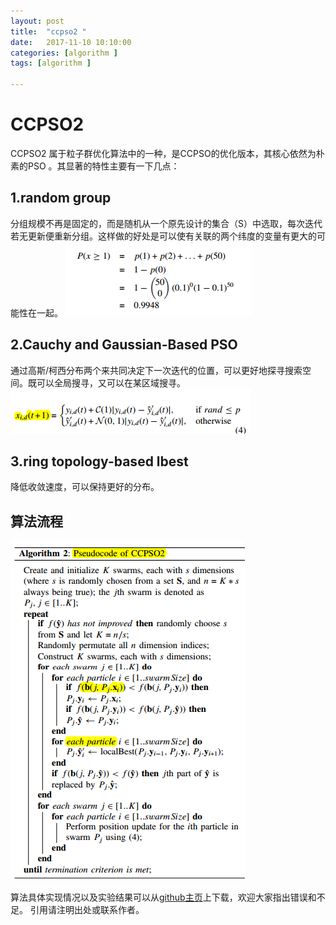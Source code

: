 ```yaml
---
layout: post
title:  "ccpso2 "
date:   2017-11-10 10:10:00
categories: [algorithm ]
tags: [algorithm ]

---
```



# CCPSO2
CCPSO2 属于粒子群优化算法中的一种，是CCPSO的优化版本，其核心依然为朴素的PSO
。其显著的特性主要有一下几点：

## 1.random group 
分组规模不再是固定的，而是随机从一个原先设计的集合（S）中选取，每次迭代若无更新便重新分组。这样做的好处是可以使有关联的两个纬度的变量有更大的可能性在一起。
![random_group](https://github.com/Budding0828/picture/blob/master/random_group.png)

## 2.Cauchy and Gaussian-Based PSO
通过高斯/柯西分布两个来共同决定下一次迭代的位置，可以更好地探寻搜索空间。既可以全局搜寻，又可以在某区域搜寻。
![gc](https://github.com/Budding0828/picture/blob/master/gc.png)

## 3.ring topology-based lbest
降低收敛速度，可以保持更好的分布。

## 算法流程
![process](https://github.com/Budding0828/picture/blob/master/process.png)

算法具体实现情况以及实验结果可以从[github主页](https://github.com/Budding0828/CCPSO2)上下载，欢迎大家指出错误和不足。
引用请注明出处或联系作者。
